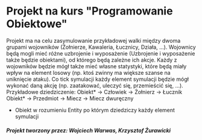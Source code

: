 # Projekt na kurs "Programowanie Obiektowe"

Projekt ma na celu zasymulowanie przykładowej walki między dwoma grupami wojowników (Żołnierze, Kawaleria, Łucznicy, Działa, …). Wojownicy będą mogli mieć różne uzbrojenie i wyposażenie (Uzbrojenie i wyposażenie także będzie obiektami), od którego będą zależne ich akcje. Każdy z wojowników będzie mógł także mieć własne statystyki, które będą miały wpływ na element losowy (np. ktoś zwinny ma większe szanse na uniknięcie ataku). Co tick symulacji każdy element symulacji będzie mógł wykonać daną akcję (np. zaatakować, uleczyć się, przemieścić się, …).
Przykładowe dziedziczenie:
Obiekt* -> Człowiek -> Żołnierz -> Łucznik
Obiekt* -> Przedmiot -> Miecz -> Miecz dwuręczny
* Obiekt w rozumieniu Entity po którym dziedziczy każdy element symulacji

##### Projekt tworzony przez: Wojciech Warwas, Krzysztof Żurawicki
